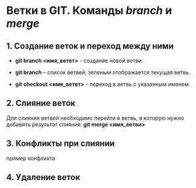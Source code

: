 # Ветки в GIT. Команды *branch* и *merge* #

## 1. Создание веток и переход между ними ##

* **git branch <имя_ветвт>** - создание новой ветви.

* **git branch** – список ветвей, зеленым отображается текущая ветвь.

* **git checkout <имя_ветвт>** - переход в ветвь с указанным именем.

## 2. Слияние веток ##

Для слияния ветвей необходимо перейти в ветвь, в которую нужно добавить результат слияния:
**git merge <имя_ветви>**

## 3. Конфликты при слиянии ##

пример конфликта

## 4. Удаление веток ##

